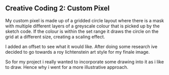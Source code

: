## Creative Coding 2: Custom Pixel

My custom pixel is made up of a gridded circle layout where there is a mask with multiple different layers of a greyscale colour that is picked up by the sketch code. If the colour is within the set range it draws the circle on the grid at a different size, creating a scaling effect.

I added an offset to see what it would like.
After doing some research ive decided to go towards a roy lichtenstein art style for my finale image.

So for my project i really wanted to incorporate some drawing into it as i like to draw. Hence why i went for a more illustrative approach.